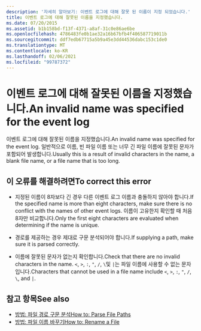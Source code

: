 ```yaml
---
description: '자세히 알아보기: 이벤트 로그에 대해 잘못 된 이름이 지정 되었습니다.'
title: 이벤트 로그에 대해 잘못된 이름을 지정했습니다.
ms.date: 07/20/2015
ms.assetid: b1b158bd-f13f-4371-a8af-31c0e86ae6be
ms.openlocfilehash: 4786483fe0b1ae32a16b67bfb4f406587719011b
ms.sourcegitcommit: ddf7edb67715a5b9a45e3dd44536dabc153c1de0
ms.translationtype: MT
ms.contentlocale: ko-KR
ms.lasthandoff: 02/06/2021
ms.locfileid: "99787372"
---
```

# <a name="an-invalid-name-was-specified-for-the-event-log"></a><span data-ttu-id="d4427-103">이벤트 로그에 대해 잘못된 이름을 지정했습니다.</span><span class="sxs-lookup"><span data-stu-id="d4427-103">An invalid name was specified for the event log</span></span>

<span data-ttu-id="d4427-104">이벤트 로그에 대해 잘못된 이름을 지정했습니다.</span><span class="sxs-lookup"><span data-stu-id="d4427-104">An invalid name was specified for the event log.</span></span> <span data-ttu-id="d4427-105">일반적으로 이름, 빈 파일 이름 또는 너무 긴 파일 이름에 잘못된 문자가 포함되어 발생합니다.</span><span class="sxs-lookup"><span data-stu-id="d4427-105">Usually this is a result of invalid characters in the name, a blank file name, or a file name that is too long.</span></span>  
  
## <a name="to-correct-this-error"></a><span data-ttu-id="d4427-106">이 오류를 해결하려면</span><span class="sxs-lookup"><span data-stu-id="d4427-106">To correct this error</span></span>  
  
- <span data-ttu-id="d4427-107">지정된 이름이 8자보다 긴 경우 다른 이벤트 로그 이름과 충돌하지 않아야 합니다.</span><span class="sxs-lookup"><span data-stu-id="d4427-107">If the specified name is more than eight characters, make sure there is no conflict with the names of other event logs.</span></span> <span data-ttu-id="d4427-108">이름이 고유한지 확인할 때 처음 8자만 비교합니다.</span><span class="sxs-lookup"><span data-stu-id="d4427-108">Only the first eight characters are evaluated when determining if the name is unique.</span></span>  
  
- <span data-ttu-id="d4427-109">경로를 제공하는 경우 제대로 구문 분석되어야 합니다.</span><span class="sxs-lookup"><span data-stu-id="d4427-109">If supplying a path, make sure it is parsed correctly.</span></span>  
  
- <span data-ttu-id="d4427-110">이름에 잘못된 문자가 없는지 확인합니다.</span><span class="sxs-lookup"><span data-stu-id="d4427-110">Check that there are no invalid characters in the name.</span></span> <span data-ttu-id="d4427-111">`<`, `>`, `:`, `"`, `/`, `\`및 `|`는 파일 이름에 사용할 수 없는 문자입니다.</span><span class="sxs-lookup"><span data-stu-id="d4427-111">Characters that cannot be used in a file name include `<`, `>`, `:`, `"`, `/`, `\`, and `|`.</span></span>  
  
## <a name="see-also"></a><span data-ttu-id="d4427-112">참고 항목</span><span class="sxs-lookup"><span data-stu-id="d4427-112">See also</span></span>

- [<span data-ttu-id="d4427-113">방법: 파일 경로 구문 분석</span><span class="sxs-lookup"><span data-stu-id="d4427-113">How to: Parse File Paths</span></span>](../developing-apps/programming/drives-directories-files/how-to-parse-file-paths.md)
- [<span data-ttu-id="d4427-114">방법: 파일 이름 바꾸기</span><span class="sxs-lookup"><span data-stu-id="d4427-114">How to: Rename a File</span></span>](../developing-apps/programming/drives-directories-files/how-to-rename-a-file.md)
